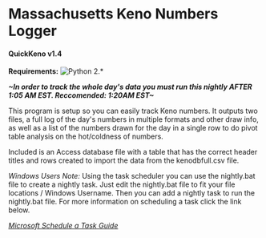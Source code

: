 #  Massachusetts Keno Numbers Logger
#### QuickKeno v1.4

**Requirements:**
![Python 2.*](https://img.shields.io/badge/python-2.7-blue.svg)

**_~In order to track the whole day's data you must run this nightly AFTER 1:05 AM EST. Reccomended: 1:20AM EST~_**

This program is setup so you can easily track Keno numbers. It outputs two files, a full log of the day's numbers in multiple formats and other draw info, as well as a list of the numbers drawn for the day in a single row to do pivot table analysis on the hot/coldness of numbers.

Included is an Access database file with a table that has the correct header titles and rows created to import the data from the kenodbfull.csv file.

*Windows Users Note:* Using the task scheduler you can use the nightly.bat file to create a nightly task. Just edit the nightly.bat file to fit your file locations / Windows Username. Then you can add a nightly task to run the nightly.bat file. For more information on scheduling a task click the link below.

[_Microsoft Schedule a Task Guide_](https://technet.microsoft.com/en-us/library/cc748993.aspx)

